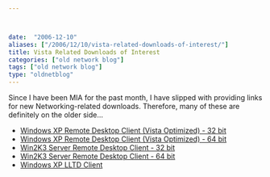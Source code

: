```yaml
---



date:  "2006-12-10"
aliases: ["/2006/12/10/vista-related-downloads-of-interest/"]
title: Vista Related Downloads of Interest
categories: ["old network blog"]
tags: ["old network blog"]
type: "oldnetblog"
---
```

Since I have been MIA for the past month, I have slipped with providing links for new Networking-related downloads.  Therefore, many of these are definitely on the older side...


<ul>
<li><a href="http://www.microsoft.com/downloads/info.aspx?na=22&amp;p=1&amp;SrcDisplayLang=en&amp;SrcCategoryId=&amp;SrcFamilyId=&amp;u=%2fdownloads%2fdetails.aspx%3fFamilyID%3d26f11f0c-0d18-4306-abcf-d4f18c8f5df9%26DisplayLang%3den">Windows XP Remote Desktop Client (Vista Optimized) - 32 bit</a></li>
<li><a href="http://www.microsoft.com/downloads/info.aspx?na=22&amp;p=4&amp;SrcDisplayLang=en&amp;SrcCategoryId=&amp;SrcFamilyId=&amp;u=%2fdownloads%2fdetails.aspx%3fFamilyID%3d160ce316-bf2b-48d0-a035-e2abbc55d8e8%26DisplayLang%3den">Windows XP Remote Desktop Client (Vista Optimized) - 64 bit</a></li>
<li><a href="http://www.microsoft.com/downloads/info.aspx?na=22&amp;p=5&amp;SrcDisplayLang=en&amp;SrcCategoryId=&amp;SrcFamilyId=&amp;u=%2fdownloads%2fdetails.aspx%3fFamilyID%3dcc148041-577f-4201-b62c-d71adc98adb1%26DisplayLang%3den">Win2K3 Server Remote Desktop Client - 32 bit</a></li>
<li><a href="http://www.microsoft.com/downloads/info.aspx?na=22&amp;p=2&amp;SrcDisplayLang=en&amp;SrcCategoryId=&amp;SrcFamilyId=&amp;u=%2fdownloads%2fdetails.aspx%3fFamilyID%3d43c0eae9-6b64-428f-a9dc-f97f5a1b4493%26DisplayLang%3den">Win2K3 Server Remote Desktop Client - 64 bit</a></li>
<li><a href="http://www.microsoft.com/downloads/details.aspx?FamilyId=4F01A31D-EE46-481E-BA11-37F485FA34EA">Windows XP LLTD Client</a></li>
</ul>

